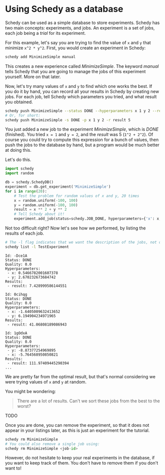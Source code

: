 # Using Schedy as a database

Schedy can be used as a simple database to store experiments. Schedy has two
main concepts: experiments, and jobs. An experiment is a set of jobs, each job
being a *trial* for its experiment.

For this example, let's say you are trying to find the value of `x` and `y`
that minimize `x^2 * y^2`. First, you would create an experiment in Schedy:

```bash
schedy add MinimizeSimple manual
```

This creates a new experience called *MinimizeSimple*. The keyword *manual*
tells Schedy that you are going to manage the jobs of this experiment yourself.
More on that later.

Now, let's try many values of `x` and `y` to find which one works the best. If
you do it by hand, you can record all your results in Schedy by creating new
jobs. For each job, tell Schedy which parameters you tried, and what result you
obtained.

```bash
schedy push MinimizeSimple --status DONE --hyperparameters x 1 y 2 --results result 5
# Or, for short:
schedy push MinimizeSimple -s DONE -p x 1 y 2 -r result 5
```

You just added a new job to the experiment *MinimizeSimple*, which is *DONE*
(finished). You tried `x = 1` and `y = 2`, and the *result* was 5 (`1^2 +
2^2`). Of course you could try to compute this expression for a bunch of
values, then push the jobs to the database by hand, but a program would be much
better at doing this.

Let's do this.

```python
import schedy
import random

db = schedy.SchedyDB()
experiment = db.get_experiment('MinimizeSimple')
for i in range(20):
    # Test the problem for random values of x and y, 20 times
    x = random.uniform(-100, 100)
    y = random.uniform(-100, 100)
    result = x ** 2 + y ** 2
    # Tell Schedy about it!
    experiment.add_job(status=schedy.JOB_DONE, hyperparameters={'x': x, 'y': y}, results={'result': result})
```

Not too difficult right? Now let's see how we performed, by listing the results of each job.

```bash
# The -l flag indicates that we want the description of the jobs, not only their name
schedy list -l TestExperiment
```

```
Id: -Dce1A
Status: DONE
Quality: 0.0
Hyperparameters:
 - x: 0.5466782001607378
 - y: 2.670232673684742
Results:
 - result: 7.428999586144551

Id: 0cihqg
Status: DONE
Quality: 0.0
Hyperparameters:
 - x: -1.6405009632413652
 - y: 6.194904234971965
Results:
 - result: 41.06808189086943

Id: 1gOdxA
Status: DONE
Quality: 0.0
Hyperparameters:
 - y: -8.87377254969895
 - x: -5.764568950850821
Results:
 - result: 111.97409445290394
...
```

We are pretty far from the optimal result, but that's normal considering
we were trying values of `x` and `y` at random.

You might be wondering:

> There are a lot of results. Can't we sort these jobs from the best to the
> worst?

TODO

Once you are done, you can remove the experiment, so that it does not appear in
your listings later, as this is just an experiment for the tutorial.

```python
schedy rm MinimizeSimple
# You could also remove a single job using:
schedy rm MinimizeSimple <job-id>
```

However, do not hesitate to keep your real experiments in the database, if you
want to keep track of them. You don't have to remove them if you don't want to!
